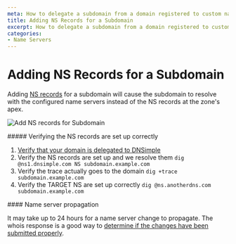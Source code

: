```yaml
---
meta: How to delegate a subdomain from a domain registered to custom name servers.
title: Adding NS Records for a Subdomain
excerpt: How to delegate a subdomain from a domain registered to custom name servers.
categories:
- Name Servers
---
```


# Adding NS Records for a Subdomain

Adding [NS records](/articles/ns-record/) for a subdomain will cause the subdomain to resolve with the configured name servers instead of the NS records at the zone's apex.

![Add NS records for Subdomain](/files/dnsimple-add-ns-record.png)

<div class="section-steps" markdown="1">
##### Verifying the NS records are set up correctly

1. [Verify that your domain is delegated to DNSimple](/articles/delegating-dnsimple-registered/)
1. Verify the NS records are set up and we resolve them `dig @ns1.dnsimple.com NS subdomain.example.com`
1. Verify the trace actually goes to the domain `dig +trace subdomain.example.com`
1. Verify the TARGET NS are set up correctly `dig @ns.anotherdns.com subdomain.example.com`
</div>

<note>
#### Name server propagation

It may take up to 24 hours for a name server change to propagate. The whois response is a good way to [determine if the changes have been submitted properly](/articles/domain-resolution-issues).
</note>
